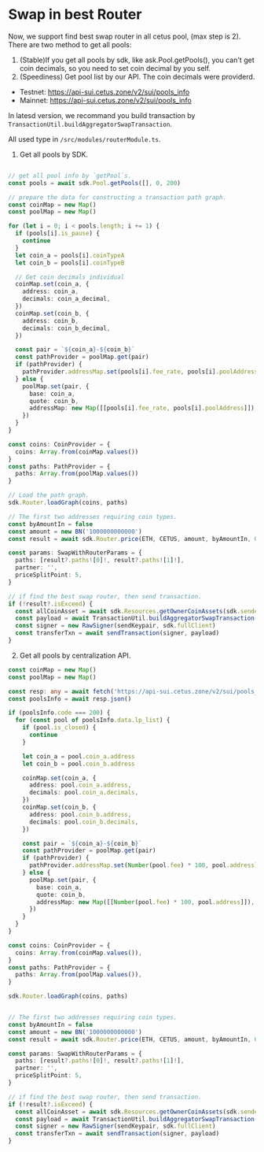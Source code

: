 # Swap in best Router

Now, we support find best swap router in all cetus pool, (max step is 2).
There are two method to get all pools:
1. (Stable)If you get all pools by sdk, like ask.Pool.getPools(), you can't get coin decimals, so you need to set coin decimal by you self.
2. (Speediness) Get pool list by our API. The coin decimals were providerd.
- Testnet: https://api-sui.cetus.zone/v2/sui/pools_info
- Mainnet: https://api-sui.cetus.zone/v2/sui/pools_info

In latesd version, we recommand you build transaction by `TransactionUtil.buildAggregatorSwapTransaction`.

All used type in `/src/modules/routerModule.ts`.
1. Get all pools by SDK.
```ts

// get all pool info by `getPool`s.
const pools = await sdk.Pool.getPools([], 0, 200)

// prepare the data for constructing a transaction path graph.
const coinMap = new Map()
const poolMap = new Map()

for (let i = 0; i < pools.length; i += 1) {
  if (pools[i].is_pause) {
    continue
  }
  let coin_a = pools[i].coinTypeA
  let coin_b = pools[i].coinTypeB

  // Get coin decimals individual
  coinMap.set(coin_a, {
    address: coin_a,
    decimals: coin_a_decimal,
  })
  coinMap.set(coin_b, {
    address: coin_b,
    decimals: coin_b_decimal,
  })

  const pair = `${coin_a}-${coin_b}`
  const pathProvider = poolMap.get(pair)
  if (pathProvider) {
    pathProvider.addressMap.set(pools[i].fee_rate, pools[i].poolAddress)
  } else {
    poolMap.set(pair, {
      base: coin_a,
      quote: coin_b,
      addressMap: new Map([[pools[i].fee_rate, pools[i].poolAddress]]),
    })
  }
}

const coins: CoinProvider = {
  coins: Array.from(coinMap.values())
}
const paths: PathProvider = {
  paths: Array.from(poolMap.values())
}

// Load the path graph.
sdk.Router.loadGraph(coins, paths)

// The first two addresses requiring coin types.
const byAmountIn = false
const amount = new BN('1000000000000')
const result = await sdk.Router.price(ETH, CETUS, amount, byAmountIn, 0.05, '')

const params: SwapWithRouterParams = {
  paths: [result?.paths![0]!, result?.paths![1]!],
  partner: '',
  priceSplitPoint: 5,
}

// if find the best swap router, then send transaction.
if (!result?.isExceed) {
  const allCoinAsset = await sdk.Resources.getOwnerCoinAssets(sdk.senderAddress)
  const payload = await TransactionUtil.buildAggregatorSwapTransaction(sdk, res, allCoinAsset, '', 0.5)
  const signer = new RawSigner(sendKeypair, sdk.fullClient)
  const transferTxn = await sendTransaction(signer, payload)
}
```

2. Get all pools by centralization API.
```ts
const coinMap = new Map()
const poolMap = new Map()

const resp: any = await fetch('https://api-sui.cetus.zone/v2/sui/pools_info', { method: 'GET' })
const poolsInfo = await resp.json()

if (poolsInfo.code === 200) {
  for (const pool of poolsInfo.data.lp_list) {
    if (pool.is_closed) {
      continue
    }

    let coin_a = pool.coin_a.address
    let coin_b = pool.coin_b.address

    coinMap.set(coin_a, {
      address: pool.coin_a.address,
      decimals: pool.coin_a.decimals,
    })
    coinMap.set(coin_b, {
      address: pool.coin_b.address,
      decimals: pool.coin_b.decimals,
    })

    const pair = `${coin_a}-${coin_b}`
    const pathProvider = poolMap.get(pair)
    if (pathProvider) {
      pathProvider.addressMap.set(Number(pool.fee) * 100, pool.address)
    } else {
      poolMap.set(pair, {
        base: coin_a,
        quote: coin_b,
        addressMap: new Map([[Number(pool.fee) * 100, pool.address]]),
      })
    }
  }
}

const coins: CoinProvider = {
  coins: Array.from(coinMap.values()),
}
const paths: PathProvider = {
  paths: Array.from(poolMap.values()),
}

sdk.Router.loadGraph(coins, paths)


// The first two addresses requiring coin types.
const byAmountIn = false
const amount = new BN('1000000000000')
const result = await sdk.Router.price(ETH, CETUS, amount, byAmountIn, 0.05, '')

const params: SwapWithRouterParams = {
  paths: [result?.paths![0]!, result?.paths![1]!],
  partner: '',
  priceSplitPoint: 5,
}

// if find the best swap router, then send transaction.
if (!result?.isExceed) {
  const allCoinAsset = await sdk.Resources.getOwnerCoinAssets(sdk.senderAddress)
  const payload = await TransactionUtil.buildAggregatorSwapTransaction(sdk, res, allCoinAsset, '', 0.5)
  const signer = new RawSigner(sendKeypair, sdk.fullClient)
  const transferTxn = await sendTransaction(signer, payload)
}
```
